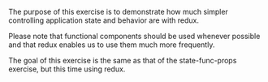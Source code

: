 The purpose of this exercise is to demonstrate how much simpler controlling application
state and behavior are with redux.

Please note that functional components should be used whenever possible and that
redux enables us to use them much more frequently.

The goal of this exercise is the same as that of the state-func-props exercise,
but this time using redux.
